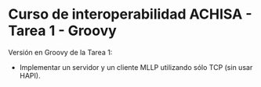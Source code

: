 # Curso de interoperabilidad ACHISA - Tarea 1 - Groovy

Versión en Groovy de la Tarea 1: 

 * Implementar un servidor y un cliente MLLP utilizando sólo TCP (sin usar HAPI).
